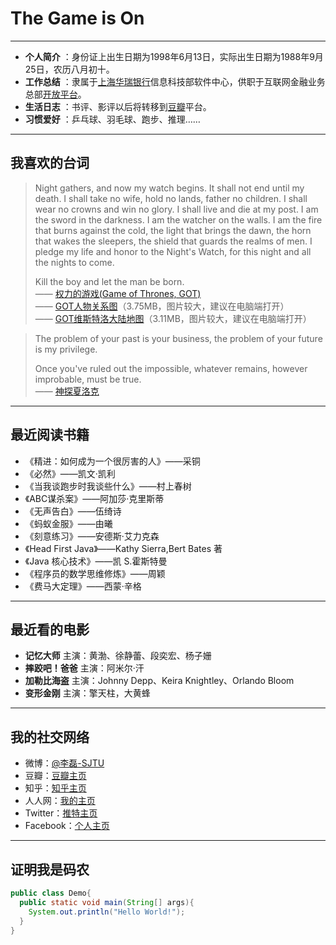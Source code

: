 #  The Game is On

----------------------------------
- **个人简介** ：身份证上出生日期为1998年6月13日，实际出生日期为1988年9月25日，农历八月初十。
- **工作总结** ：隶属于[上海华瑞银行](https://www.shrbank.com/)信息科技部软件中心，供职于互联网金融业务总部[开放平台](https://open.hulubank.com.cn/)。
- **生活日志** ：书评、影评以后将转移到[豆瓣](https://www.douban.com/people/lilei1998/)平台。
- **习惯爱好** ：乒乓球、羽毛球、跑步、推理……

-----------------------------

## 我喜欢的台词

> Night gathers, and now my watch begins. It shall not end until my death. I shall take no wife, hold no lands, father no children. I shall wear no crowns and win no glory. I shall live and die at my post. I am the sword in the darkness. I am the watcher on the walls. I am the fire that burns against the cold, the light that brings the dawn, the horn that wakes the sleepers, the shield that guards the realms of men. I pledge my life and honor to the Night's Watch, for this night and all the nights to come.  <br>
>
> Kill the boy and let the man be born.<br>
> —— [权力的游戏(Game of Thrones, GOT)](http://asoiaf.huiji.wiki/wiki/)<br>
> —— [GOT人物关系图](Character_Tree.jpg)（3.75MB，图片较大，建议在电脑端打开）<br>
> —— [GOT维斯特洛大陆地图](Map_of_Westeros.jpg)（3.11MB，图片较大，建议在电脑端打开）


> The problem of your past is your business, the problem of your future is my privilege.<br>
>
> Once you've ruled out the impossible, whatever remains, however improbable, must be true. <br>
> —— [神探夏洛克](http://www.sherlock-holmes.co.uk/)



-----------


## 最近阅读书籍

* 《精进：如何成为一个很厉害的人》——采铜
* 《必然》——凯文·凯利
* 《当我谈跑步时我谈些什么》——村上春树
* 《ABC谋杀案》——阿加莎·克里斯蒂
* 《无声告白》——伍绮诗
* 《蚂蚁金服》——由曦
* 《刻意练习》——安德斯·艾力克森
* 《Head First Java》——Kathy Sierra,Bert Bates 著
* 《Java 核心技术》——凯 S.霍斯特曼
* 《程序员的数学思维修炼》——周颖
* 《费马大定理》——西蒙·辛格


------------------------------

## 最近看的电影

- **记忆大师**  主演：黄渤、徐静蕾、段奕宏、杨子姗
- **摔跤吧！爸爸**  主演：阿米尔·汗 
- **加勒比海盗** 主演：Johnny Depp、Keira Knightley、Orlando Bloom
- **变形金刚** 主演：擎天柱，大黄蜂

-----------------------------
## 我的社交网络
- 微博：[@李磊-SJTU](http://weibo.com/lingtiandipan)
- 豆瓣：[豆瓣主页](https://www.douban.com/people/lilei1998/)
- 知乎：[知乎主页](https://www.zhihu.com/people/li-lei-10-26)
- 人人网：[我的主页](http://www.renren.com/357981768/profile)
- Twitter：[推特主页](https://twitter.com/lilei1998)
- Facebook：[个人主页](https://www.facebook.com/lilei11981)

---------------------------

## 证明我是码农
``` java
public class Demo{
  public static void main(String[] args){
    System.out.println("Hello World!");
  }
}
```
